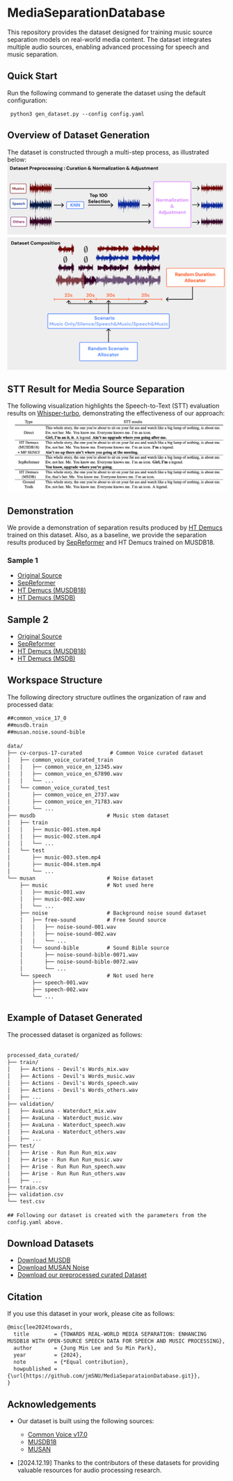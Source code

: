 # MediaSeparationDatabase
This repository provides the dataset designed for training music source separation models on real-world media content. 
The dataset integrates multiple audio sources, enabling advanced processing for speech and music separation.

## Quick Start
Run the following command to generate the dataset using the default configuration:  

```
 python3 gen_dataset.py --config config.yaml
```

## Overview of Dataset Generation
The dataset is constructed through a multi-step process, as illustrated below:
![Overview](./figures/overview.png)

## STT Result for Media Source Separation
The following visualization highlights the Speech-to-Text (STT) evaluation results on [Whisper-turbo](https://huggingface.co/openai/whisper-large-v3-turbo), demonstrating the effectiveness of our approach:
![STT](./figures/stt.png)

## Demonstration
We provide a demonstration of separation results produced by [HT Demucs](https://github.com/facebookresearch/demucs) trained on this dataset.
Also, as a baseline, we provide the separation results produced by [SepReformer](https://github.com/dmlguq456/SepReformer) and HT Demucs trained on MUSDB18.
### Sample 1
- [Original Source](https://drive.google.com/file/d/1NBfCYshEqUbPuzqC8xNdnbNeQDj1-b06/view?usp=share_link) 
- [SepReformer](https://drive.google.com/file/d/18BKCgBjnK0cPLMzY8_f-adbjp3zVFZOK/view?usp=share_link) 
- [HT Demucs (MUSDB18)](https://drive.google.com/file/d/1HA4zj8_Du6w1YB12RPZmL10mAgPMTyC-/view?usp=share_link) 
- [HT Demucs (MSDB)](https://drive.google.com/file/d/1nfmsudeqOPfrdIrilCejjGyOg1A1poSa/view?usp=share_link)

## Sample 2
- [Original Source](https://drive.google.com/file/d/1Jkoyw3S12OaIDwBUL2gYpRjzsOT0t-JG/view?usp=share_link) 
- [SepReformer](https://drive.google.com/file/d/1ibWwxcFJBVc3KINMYBgcpWwizynN35QE/view?usp=share_link) 
- [HT Demucs (MUSDB18)](https://drive.google.com/file/d/1Z1hU0tQNZW_nbxmwEBMZ0p-2twt-IbNF/view?usp=share_link) 
- [HT Demucs (MSDB)](https://drive.google.com/file/d/1rLgZtINpRQTd8RUM6K0Uxh2VHyY_GDs7/view?usp=share_link)

## Workspace Structure
The following directory structure outlines the organization of raw and processed data:
```
##common_voice_17_0
##musdb.train
##musan.noise.sound-bible

data/
├── cv-corpus-17-curated         # Common Voice curated dataset
│   ├── common_voice_curated_train
│   │   ├── common_voice_en_12345.wav
│   │   ├── common_voice_en_67890.wav
│   │   └── ...
│   └── common_voice_curated_test
│       ├── common_voice_en_2737.wav
│       ├── common_voice_en_71783.wav
│       └── ...
├── musdb                       # Music stem dataset
│   ├── train
│   │   ├── music-001.stem.mp4
│   │   ├── music-002.stem.mp4
│   │   └── ...
│   └── test
│       ├── music-003.stem.mp4
│       ├── music-004.stem.mp4
│       └── ...
└── musan                       # Noise dataset
    ├── music                   # Not used here
    │   ├── music-001.wav
    │   ├── music-002.wav
    │   └── ...
    ├── noise                   # Background noise sound dataset
    │   ├── free-sound          # Free Sound source
    │   │   ├── noise-sound-001.wav
    │   │   ├── noise-sound-002.wav
    │   │   └── ...
    │   └── sound-bible         # Sound Bible source
    │       ├── noise-sound-bible-0071.wav
    │       ├── noise-sound-bible-0072.wav
    │       └── ...
    └── speech                  # Not used here
        ├── speech-001.wav
        ├── speech-002.wav
        └── ...

```

## Example of Dataset Generated
The processed dataset is organized as follows:
```

processed_data_curated/
├── train/
│   ├── Actions - Devil's Words_mix.wav
│   ├── Actions - Devil's Words_music.wav
│   ├── Actions - Devil's Words_speech.wav
│   ├── Actions - Devil's Words_others.wav
│   ├── ...
├── validation/
│   ├── AvaLuna - Waterduct_mix.wav
│   ├── AvaLuna - Waterduct_music.wav
│   ├── AvaLuna - Waterduct_speech.wav
│   ├── AvaLuna - Waterduct_others.wav
│   ├── ...
├── test/
│   ├── Arise - Run Run Run_mix.wav
│   ├── Arise - Run Run Run_music.wav
│   ├── Arise - Run Run Run_speech.wav
│   ├── Arise - Run Run Run_others.wav
│   ├── ...
├── train.csv
├── validation.csv
└── test.csv

## Following our dataset is created with the parameters from the config.yaml above.

```

## Download Datasets

- [Download MUSDB](https://drive.google.com/file/d/15QMdtI17JFjKzPLIVEMZDBJMJef7PJsx/view?usp=sharing)
- [Download MUSAN Noise](https://drive.google.com/file/d/1r-rqnSzligtNrYloBX4hCl7lkCR12ZQ1/view?usp=sharing)
- [Download our preprocessed curated Dataset](https://drive.google.com/file/d/1E2tcYXM7e3HgUGVa7oH2ntoG0-VcQR9o/view?usp=sharing)

## Citation
If you use this dataset in your work, please cite as follows:
```
@misc{lee2024towards,
  title        = {TOWARDS REAL-WORLD MEDIA SEPARATION: ENHANCING MUSDB18 WITH OPEN-SOURCE SPEECH DATA FOR SPEECH AND MUSIC PROCESSING},
  author       = {Jung Min Lee and Su Min Park},
  year         = {2024},
  note         = {*Equal contribution},
  howpublished = {\url{https://github.com/jmSNU/MediaSeparataionDatabase.git}},
}
```

## Acknowledgements

- Our dataset is built using the following sources:
  - [Common Voice v17.0](https://commonvoice.mozilla.org/en/datasets)
  - [MUSDB18](https://sigsep.github.io/datasets/musdb.html)
  - [MUSAN](http://www.openslr.org/17/)

- [2024.12.19] Thanks to the contributors of these datasets for providing valuable resources for audio processing research.

